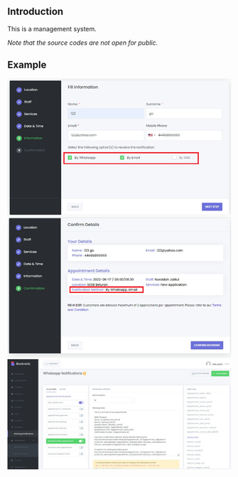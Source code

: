 ## Introduction
This is a management system.

*Note that the source codes are not open for public.*

## Example
![SESB Example 1](/sesb/sesb1.png)
![SESB Example 2](/sesb/sesb2.png)
![SESB Example 3](/sesb/sesb3.png)
